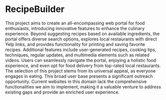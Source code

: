 # RecipeBuilder
This project aims to create an all-encompassing web portal for food enthusiasts, introducing innovative features to enhance the culinary experience. Beyond suggesting recipes based on available ingredients, the portal offers diverse search options, explores local restaurants with direct Yelp links, and provides functionality for printing and saving favorite recipes. Additional features include user-generated recipes, cooking tips, techniques, regular updates, and multimedia elements such as related videos. Users can seamlessly navigate the portal, enjoying a holistic food experience, and even opt for food delivery from top-rated local restaurants. The selection of this project stems from its universal appeal, as everyone engages in eating. This broad user base presents a significant outreach opportunity. Current websites in this domain lack the comprehensive functionalities we aim to implement, making it a valuable venture to address existing gaps and provide an enriched user experience. 
